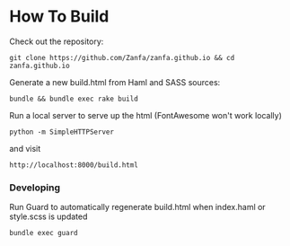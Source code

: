 How To Build
=====

Check out the repository:
    
    git clone https://github.com/Zanfa/zanfa.github.io && cd zanfa.github.io
    
Generate a new build.html from Haml and SASS sources:

    bundle && bundle exec rake build
    
Run a local server to serve up the html (FontAwesome won't work locally)
    
    python -m SimpleHTTPServer

and visit

    http://localhost:8000/build.html

### Developing

Run Guard to automatically regenerate build.html when index.haml or style.scss is updated

    bundle exec guard

